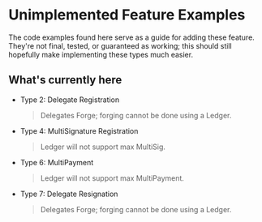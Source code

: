 
# Unimplemented Feature Examples

The code examples found here serve as a guide for adding these feature.  
They're not final, tested, or guaranteed as working;
this should still hopefully make implementing these types much easier.

## What's currently here

* Type 2: Delegate Registration
  >Delegates Forge; forging cannot be done using a Ledger.
* Type 4: MultiSignature Registration
  >Ledger will not support max MultiSig.
* Type 6: MultiPayment
  >Ledger will not support max MultiPayment.
* Type 7: Delegate Resignation
  >Delegates Forge; forging cannot be done using a Ledger.
